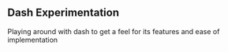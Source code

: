 ## Dash Experimentation

Playing around with dash to get a feel for its features and ease of implementation
